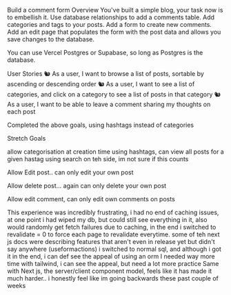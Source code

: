 Build a comment form
Overview
You've built a simple blog, your task now is to embellish it. Use database relationships to add a comments table. Add categories and tags to your posts. Add a form to create new comments. Add an edit page that populates the form with the post data and allows you save changes to the database.

You can use Vercel Postgres or Supabase, so long as Postgres is the database.

User Stories
🐿️ As a user, I want to browse a list of posts, sortable by ascending or descending order
🐿️ As a user, I want to see a list of categories, and click on a category to see a list of posts in that category
🐿️ As a user, I want to be able to leave a comment sharing my thoughts on each post

Completed the above goals, using hashtags instead of categories

Stretch Goals

allow categorisation at creation time using hashtags, can view all posts for a given hastag using search on teh side, im not sure if this counts

Allow Edit post.. can only edit your own post

Allow delete post... again can only delete your own post

Allow edit comment, can only edit own comments on posts


This experience was incredibly frustrating, i had no end of caching issues, at one point i had wiped my db, but could still see everything in it, also would randomly get fetch failures due to caching, in the end i switched to revalidate = 0 to force each page to revalidate everytime.
some of teh next js docs were describing features that aren't even in release yet but didn't say anywhere (useformactions)
i switched to normal sql, and although i got it in the end, i can def see the appeal of using an orm
I needed way more time with tailwind, i can see the appeal, but need a lot more practice
Same with Next js, the server/client component model, feels like it has made it much harder.. i honestly feel like im going backwards these past couple of weeks

